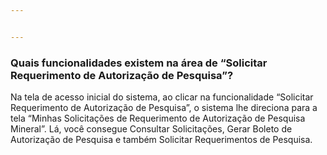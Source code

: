 ```yaml
---


---
```


<h3 id="quais-funcionalidades-existem-na-área-de-“solicitar-requerimento-de-autorização-de-pesquisa”">Quais funcionalidades existem na área de “Solicitar Requerimento de Autorização de Pesquisa”?</h3>
<p>Na tela de acesso inicial do sistema, ao clicar na funcionalidade “Solicitar Requerimento de Autorização de Pesquisa”, o sistema lhe direciona para a tela “Minhas Solicitações de Requerimento de Autorização de Pesquisa Mineral”. Lá, você consegue Consultar Solicitações, Gerar Boleto de Autorização de Pesquisa e também Solicitar Requerimentos de Pesquisa.</p>

